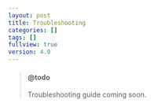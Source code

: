 ```yaml
---
layout: post
title: Troubleshooting
categories: []
tags: []
fullview: true
version: 4.0
---
```


> #### @todo
> Troubleshooting guide coming soon.

